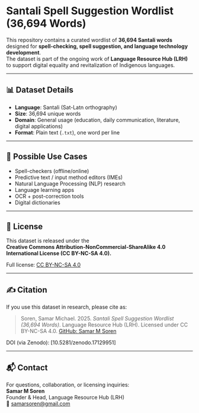 # Santali Spell Suggestion Wordlist (36,694 Words)

This repository contains a curated wordlist of **36,694 Santali words** 
designed for **spell-checking, spell suggestion, and language technology development**.  
The dataset is part of the ongoing work of **Language Resource Hub (LRH)** to support 
digital equality and revitalization of Indigenous languages.

---

## 📊 Dataset Details
- **Language**: Santali (Sat-Latn orthography)
- **Size**: 36,694 unique words
- **Domain**: General usage (education, daily communication, literature, digital applications)
- **Format**: Plain text (`.txt`), one word per line

---

## 🎯 Possible Use Cases
- Spell-checkers (offline/online)
- Predictive text / input method editors (IMEs)
- Natural Language Processing (NLP) research
- Language learning apps
- OCR + post-correction tools
- Digital dictionaries

---

## 📜 License
This dataset is released under the  
**Creative Commons Attribution-NonCommercial-ShareAlike 4.0 International License (CC BY-NC-SA 4.0).**

Full license: [CC BY-NC-SA 4.0](https://creativecommons.org/licenses/by-nc-sa/4.0/)

---

## ✍️ Citation
If you use this dataset in research, please cite as:

> Soren, Samar Michael. 2025. *Santali Spell Suggestion Wordlist (36,694 Words)*. Language Resource Hub (LRH). Licensed under CC BY-NC-SA 4.0. [GitHub: Samar M Soren](https://github.com/SamarMSoren)

DOI (via Zenodo): [10.5281/zenodo.17129951]

---

## 📬 Contact
For questions, collaboration, or licensing inquiries:  
**Samar M Soren**  
Founder & Head, Language Resource Hub (LRH)  
📧 samarsoren@gmail.com
